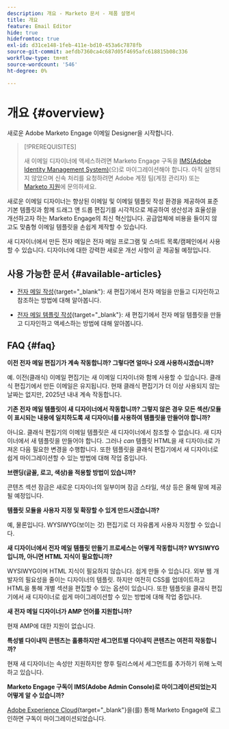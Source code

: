 ```yaml
---
description: 개요 - Marketo 문서 - 제품 설명서
title: 개요
feature: Email Editor
hide: true
hidefromtoc: true
exl-id: d31ce148-1feb-411e-bd10-453a6c7878fb
source-git-commit: aefdb7360ca4c687d05f4695afc618815b08c336
workflow-type: tm+mt
source-wordcount: '546'
ht-degree: 0%

---
```


# 개요 {#overview}

새로운 Adobe Marketo Engage 이메일 Designer을 시작합니다.

>[!PREREQUISITES]
>
>새 이메일 디자이너에 액세스하려면 Marketo Engage 구독을 [IMS(Adobe Identity Management System)](https://experienceleague.adobe.com/en/docs/marketo/using/product-docs/administration/marketo-with-adobe-identity/adobe-identity-management-overview)(으)로 마이그레이션해야 합니다. 아직 실행되지 않았으며 신속 처리를 요청하려면 Adobe 계정 팀(계정 관리자) 또는 [Marketo 지원](https://nation.marketo.com/t5/support/ct-p/Support)에 문의하세요.

새로운 이메일 디자이너는 향상된 이메일 및 이메일 템플릿 작성 환경을 제공하여 표준 기본 템플릿과 함께 드래그 앤 드롭 편집기를 시각적으로 제공하여 생산성과 효율성을 개선하고자 하는 Marketo Engage의 최신 혁신입니다. 공급업체에 비용을 들이지 않고도 맞춤형 이메일 템플릿을 손쉽게 제작할 수 있습니다.

새 디자이너에서 만든 전자 메일은 전자 메일 프로그램 및 스마트 목록/캠페인에서 사용할 수 있습니다. 디자이너에 대한 강력한 새로운 개선 사항이 곧 제공될 예정입니다.

## 사용 가능한 문서 {#available-articles}

* [전자 메일 작성](/help/marketo/product-docs/email-marketing/email-designer/email-authoring.md){target="_blank"}: 새 편집기에서 전자 메일을 만들고 디자인하고 참조하는 방법에 대해 알아봅니다.

* [전자 메일 템플릿 작성](/help/marketo/product-docs/email-marketing/email-designer/email-template-authoring.md){target="_blank"}: 새 편집기에서 전자 메일 템플릿을 만들고 디자인하고 액세스하는 방법에 대해 알아봅니다.

## FAQ {#faq}

**이전 전자 메일 편집기가 계속 작동합니까? 그렇다면 얼마나 오래 사용하시겠습니까?**

예. 이전(클래식) 이메일 편집기는 새 이메일 디자이너와 함께 사용할 수 있습니다. 클래식 편집기에서 만든 이메일은 유지됩니다. 현재 클래식 편집기가 더 이상 사용되지 않는 날짜는 없지만, 2025년 내내 계속 작동합니다.

**기존 전자 메일 템플릿이 새 디자이너에서 작동합니까? 그렇지 않은 경우 모든 섹션/모듈이 표시되는 내용에 일치하도록 새 디자이너를 사용하여 템플릿을 만들어야 합니까?**

아니요. 클래식 편집기의 이메일 템플릿은 새 디자이너에서 참조할 수 없습니다. 새 디자이너에서 새 템플릿을 만들어야 합니다. 그러나 _can_ 템플릿 HTML을 새 디자이너로 가져온 다음 필요한 변경을 수행합니다. 또한 템플릿을 클래식 편집기에서 새 디자이너로 쉽게 마이그레이션할 수 있는 방법에 대해 작업 중입니다.

**브랜딩(글꼴, 로고, 색상)을 적용할 방법이 있습니까?**

콘텐츠 섹션 잠금은 새로운 디자이너의 일부이며 잠금 스타일, 색상 등은 올해 말에 제공될 예정입니다.

**템플릿 모듈을 사용자 지정 및 확장할 수 있게 만드시겠습니까?**

예, 물론입니다. WYSIWYG(보이는 것) 편집기로 더 자유롭게 사용자 지정할 수 있습니다.

**새 디자이너에서 전자 메일 템플릿 만들기 프로세스는 어떻게 작동합니까? WYSIWYG입니까, 아니면 HTML 지식이 필요합니까?**

WYSIWYG이며 HTML 지식이 필요하지 않습니다. 쉽게 만들 수 있습니다.
외부 웹 개발자의 필요성을 줄이는 디자이너의 템플릿. 하지만 여전히 CSS를 업데이트하고 HTML을 통해 개별 섹션을 편집할 수 있는 옵션이 있습니다. 또한 템플릿을 클래식 편집기에서 새 디자이너로 쉽게 마이그레이션할 수 있는 방법에 대해 작업 중입니다.

**새 전자 메일 디자이너가 AMP 언어를 지원합니까?**

현재 AMP에 대한 지원이 없습니다.

**특성별 다이내믹 콘텐츠는 훌륭하지만 세그먼트별 다이내믹 콘텐츠는 여전히 작동합니까?**

현재 새 디자이너는 속성만 지원하지만 향후 릴리스에서 세그먼트를 추가하기 위해 노력하고 있습니다.

**Marketo Engage 구독이 IMS(Adobe Admin Console)로 마이그레이션되었는지 어떻게 알 수 있습니까?**

[Adobe Experience Cloud](https://experiencecloud.adobe.com/){target="_blank"}을(를) 통해 Marketo Engage에 로그인하면 구독이 마이그레이션되었습니다.
